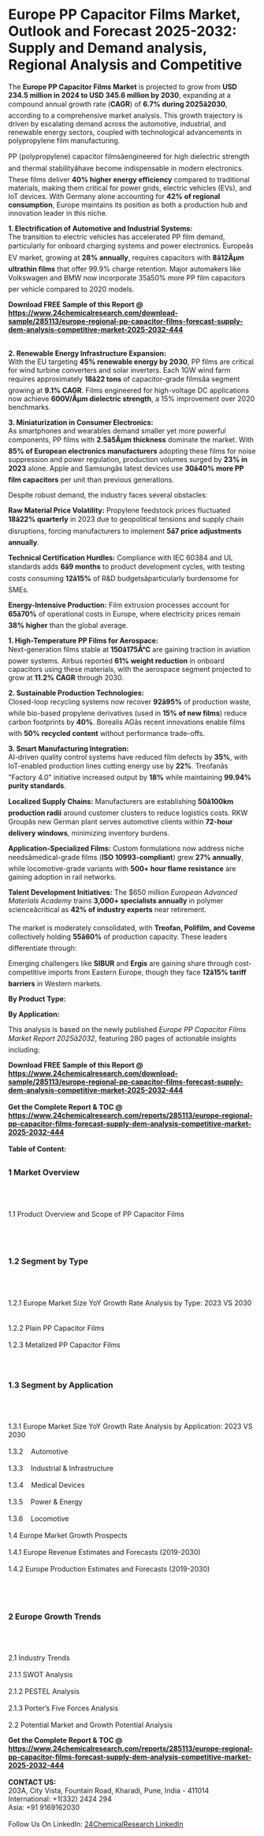 <h1>Europe PP Capacitor Films Market, Outlook and Forecast 2025-2032: Supply and Demand analysis, Regional Analysis and Competitive</h1><p>The <strong>Europe PP Capacitor Films Market</strong> is projected to grow from <strong>USD 234.5 million in 2024 to USD 345.6 million by 2030</strong>, expanding at a compound annual growth rate (<strong>CAGR</strong>) of <strong>6.7% during 2025â2030</strong>, according to a comprehensive market analysis. This growth trajectory is driven by escalating demand across the automotive, industrial, and renewable energy sectors, coupled with technological advancements in polypropylene film manufacturing.</p><p>PP (polypropylene) capacitor filmsâengineered for high dielectric strength and thermal stabilityâhave become indispensable in modern electronics. These films deliver <strong>40% higher energy efficiency</strong> compared to traditional materials, making them critical for power grids, electric vehicles (EVs), and IoT devices. With Germany alone accounting for <strong>42% of regional consumption</strong>, Europe maintains its position as both a production hub and innovation leader in this niche.</p><p><strong>1. Electrification of Automotive and Industrial Systems:</strong><br>
The transition to electric vehicles has accelerated PP film demand, particularly for onboard charging systems and power electronics. Europeâs EV market, growing at <strong>28% annually</strong>, requires capacitors with <strong>8â12Âµm ultrathin films</strong> that offer 99.9% charge retention. Major automakers like Volkswagen and BMW now incorporate 35â50% more PP film capacitors per vehicle compared to 2020 models.</p><div><b>Download FREE Sample of this Report @ 
            <a href="https://www.24chemicalresearch.com/download-sample/285113/europe-regional-pp-capacitor-films-forecast-supply-dem-analysis-competitive-market-2025-2032-444">
            https://www.24chemicalresearch.com/download-sample/285113/europe-regional-pp-capacitor-films-forecast-supply-dem-analysis-competitive-market-2025-2032-444</a></b></div><br><p><strong>2. Renewable Energy Infrastructure Expansion:</strong><br>
With the EU targeting <strong>45% renewable energy by 2030</strong>, PP films are critical for wind turbine converters and solar inverters. Each 1GW wind farm requires approximately <strong>18â22 tons</strong> of capacitor-grade filmsâa segment growing at <strong>9.1% CAGR</strong>. Films engineered for high-voltage DC applications now achieve <strong>600V/Âµm dielectric strength</strong>, a 15% improvement over 2020 benchmarks.</p><p><strong>3. Miniaturization in Consumer Electronics:</strong><br>
As smartphones and wearables demand smaller yet more powerful components, PP films with <strong>2.5â5Âµm thickness</strong> dominate the market. With <strong>85% of European electronics manufacturers</strong> adopting these films for noise suppression and power regulation, production volumes surged by <strong>23% in 2023</strong> alone. Apple and Samsungâs latest devices use <strong>30â40% more PP film capacitors</strong> per unit than previous generations.</p><p>Despite robust demand, the industry faces several obstacles:</p><p><strong>Raw Material Price Volatility:</strong> Propylene feedstock prices fluctuated <strong>18â22% quarterly</strong> in 2023 due to geopolitical tensions and supply chain disruptions, forcing manufacturers to implement <strong>5â7 price adjustments annually</strong>. </p><p><strong>Technical Certification Hurdles:</strong> Compliance with IEC 60384 and UL standards adds <strong>6â9 months</strong> to product development cycles, with testing costs consuming <strong>12â15%</strong> of R&amp;D budgetsâparticularly burdensome for SMEs.</p><p><strong>Energy-Intensive Production:</strong> Film extrusion processes account for <strong>65â70%</strong> of operational costs in Europe, where electricity prices remain <strong>38% higher</strong> than the global average.</p><p><strong>1. High-Temperature PP Films for Aerospace:</strong><br>
Next-generation films stable at <strong>150â175Â°C</strong> are gaining traction in aviation power systems. Airbus reported <strong>61% weight reduction</strong> in onboard capacitors using these materials, with the aerospace segment projected to grow at <strong>11.2% CAGR</strong> through 2030.</p><p><strong>2. Sustainable Production Technologies:</strong><br>
Closed-loop recycling systems now recover <strong>92â95%</strong> of production waste, while bio-based propylene derivatives (used in <strong>15% of new films</strong>) reduce carbon footprints by <strong>40%</strong>. Borealis AGâs recent innovations enable films with <strong>50% recycled content</strong> without performance trade-offs.</p><p><strong>3. Smart Manufacturing Integration:</strong><br>
AI-driven quality control systems have reduced film defects by <strong>35%</strong>, with IoT-enabled production lines cutting energy use by <strong>22%</strong>. Treofanâs "Factory 4.0" initiative increased output by <strong>18%</strong> while maintaining <strong>99.94% purity standards</strong>.</p><p><strong>Localized Supply Chains:</strong> Manufacturers are establishing <strong>50â100km production radii</strong> around customer clusters to reduce logistics costs. RKW Groupâs new German plant serves automotive clients within <strong>72-hour delivery windows</strong>, minimizing inventory burdens.</p><p><strong>Application-Specialized Films:</strong> Custom formulations now address niche needsâmedical-grade films (<strong>ISO 10993-compliant</strong>) grew <strong>27% annually</strong>, while locomotive-grade variants with <strong>500+ hour flame resistance</strong> are gaining adoption in rail networks.</p><p><strong>Talent Development Initiatives:</strong> The $650 million <em>European Advanced Materials Academy</em> trains <strong>3,000+ specialists annually</strong> in polymer scienceâcritical as <strong>42% of industry experts</strong> near retirement.</p><p>The market is moderately consolidated, with <strong>Treofan, Polifilm, and Coveme</strong> collectively holding <strong>55â60%</strong> of production capacity. These leaders differentiate through:</p><p>Emerging challengers like <strong>SIBUR</strong> and <strong>Ergis</strong> are gaining share through cost-competitive imports from Eastern Europe, though they face <strong>12â15% tariff barriers</strong> in Western markets.</p><p><strong>By Product Type:</strong></p><p><strong>By Application:</strong></p><p>This analysis is based on the newly published <em>Europe PP Capacitor Films Market Report 2025â2032</em>, featuring 280 pages of actionable insights including:</p><div><b>Download FREE Sample of this Report @ 
            <a href="https://www.24chemicalresearch.com/download-sample/285113/europe-regional-pp-capacitor-films-forecast-supply-dem-analysis-competitive-market-2025-2032-444">
            https://www.24chemicalresearch.com/download-sample/285113/europe-regional-pp-capacitor-films-forecast-supply-dem-analysis-competitive-market-2025-2032-444</a></b></div><br><div><b>Get the Complete Report & TOC @ 
            <a href="https://www.24chemicalresearch.com/reports/285113/europe-regional-pp-capacitor-films-forecast-supply-dem-analysis-competitive-market-2025-2032-444">
            https://www.24chemicalresearch.com/reports/285113/europe-regional-pp-capacitor-films-forecast-supply-dem-analysis-competitive-market-2025-2032-444</a></b></div><br>
            <b>Table of Content:</b><p><h2><span style="font-size:16px"><strong>1 Market Overview&nbsp;&nbsp; &nbsp;</strong></span></h2><br />
<br />
<p>1.1 Product Overview and Scope of PP Capacitor Films&nbsp;</p><br />
<br />
<h2><strong><span style="font-size:16px">1.2 Segment by Type&nbsp;&nbsp; &nbsp;</span></strong></h2><br />
<br />
<p>1.2.1 Europe Market Size YoY Growth Rate Analysis by Type: 2023 VS 2030&nbsp;&nbsp; &nbsp;<br /><br />
1.2.2 Plain PP Capacitor Films&nbsp;&nbsp; &nbsp;<br /><br />
1.2.3 Metalized PP Capacitor Films<br /><br />
<br />
<h2><span style="font-size:16px"><strong>1.3 Segment by Application&nbsp;&nbsp;</strong></span></h2><br />
<br />
<p>1.3.1 Europe Market Size YoY Growth Rate Analysis by Application: 2023 VS 2030&nbsp;&nbsp; &nbsp;<br /><br />
1.3.2&nbsp;&nbsp; &nbsp;Automotive<br /><br />
1.3.3&nbsp;&nbsp; &nbsp;Industrial & Infrastructure<br /><br />
1.3.4&nbsp;&nbsp; &nbsp;Medical Devices<br /><br />
1.3.5&nbsp;&nbsp; &nbsp;Power & Energy<br /><br />
1.3.6&nbsp;&nbsp; &nbsp;Locomotive<br /><br />
1.4 Europe Market Growth Prospects&nbsp;&nbsp; &nbsp;<br /><br />
1.4.1 Europe Revenue Estimates and Forecasts (2019-2030)&nbsp;&nbsp; &nbsp;<br /><br />
1.4.2 Europe Production Estimates and Forecasts (2019-2030)&nbsp;&nbsp;</p><br />
<br />
<h2><span style="font-size:16px"><strong>2 Europe Growth Trends&nbsp;&nbsp; &nbsp;</strong></span></h2><br />
<br />
<p>2.1 Industry Trends&nbsp;&nbsp; &nbsp;<br /><br />
2.1.1 SWOT Analysis&nbsp;&nbsp; &nbsp;<br /><br />
2.1.2 PESTEL Analysis&nbsp;&nbsp; &nbsp;<br /><br />
2.1.3 Porter&rsquo;s Five Forces Analysis&nbsp;&nbsp; &nbsp;<br /><br />
2.2 Potential Market and Growth Potential Analysis&nbsp;&nbsp;</p><div><b>Get the Complete Report & TOC @ 
            <a href="https://www.24chemicalresearch.com/reports/285113/europe-regional-pp-capacitor-films-forecast-supply-dem-analysis-competitive-market-2025-2032-444">
            https://www.24chemicalresearch.com/reports/285113/europe-regional-pp-capacitor-films-forecast-supply-dem-analysis-competitive-market-2025-2032-444</a></b></div><br><b>CONTACT US:</b><br>
            203A, City Vista, Fountain Road, Kharadi, Pune, India - 411014<br>
            International: +1(332) 2424 294<br>
            Asia: +91 9169162030 <br><br>
            Follow Us On LinkedIn: <a href="https://www.linkedin.com/company/24chemicalresearch/">24ChemicalResearch LinkedIn</a>
